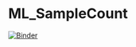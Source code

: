 # ML_SampleCount


[![Binder](https://mybinder.org/badge_logo.svg)](https://mybinder.org/v2/gh/MehdiFar/ML_SampleCount/main?labpath=Classifier.ipynb)
